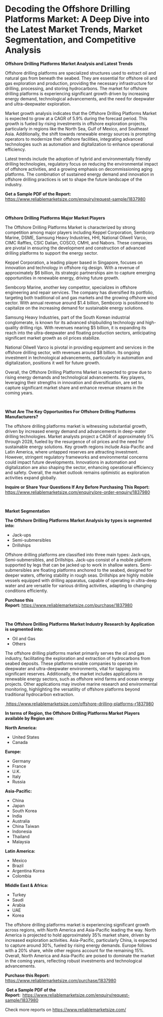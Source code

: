 <p><h1>Decoding the Offshore Drilling Platforms Market: A Deep Dive into the Latest Market Trends, Market Segmentation, and Competitive Analysis</h1></p><p><strong>Offshore Drilling Platforms Market Analysis and Latest Trends</strong></p>
<p><p>Offshore drilling platforms are specialized structures used to extract oil and natural gas from beneath the seabed. They are essential for offshore oil and gas exploration and production, providing the necessary infrastructure for drilling, processing, and storing hydrocarbons. The market for offshore drilling platforms is experiencing significant growth driven by increasing energy demand, technological advancements, and the need for deepwater and ultra-deepwater exploration.</p><p>Market growth analysis indicates that the Offshore Drilling Platforms Market is expected to grow at a CAGR of 5.9% during the forecast period. This growth is fueled by rising investments in offshore exploration projects, particularly in regions like the North Sea, Gulf of Mexico, and Southeast Asia. Additionally, the shift towards renewable energy sources is prompting operators to modernize their offshore facilities, integrating advanced technologies such as automation and digitalization to enhance operational efficiency.</p><p>Latest trends include the adoption of hybrid and environmentally friendly drilling technologies, regulatory focus on reducing the environmental impact of offshore activities, and a growing emphasis on decommissioning aging platforms. The combination of sustained energy demand and innovation in offshore drilling practices is set to shape the future landscape of the industry.</p></p>
<p><strong>Get a Sample PDF of the Report:&nbsp;</strong> <a href="https://www.reliablemarketsize.com/enquiry/request-sample/1837980?utm_campaign=2626&utm_medium=2&utm_source=Github&utm_content=ia&utm_term=07042025&utm_id=offshore-drilling-platforms">https://www.reliablemarketsize.com/enquiry/request-sample/1837980</a></p>
<p>&nbsp;</p>
<p><strong>Offshore Drilling Platforms Major Market Players</strong></p>
<p><p>The Offshore Drilling Platforms Market is characterized by strong competition among major players including Keppel Corporation, Sembcorp Marine, DSME, Samsung Heavy Industries, HHI, National Oilwell Varco, CIMC Raffles, CSIC Dalian, COSCO, CMHI, and Nabors. These companies are pivotal in ensuring the development and construction of advanced drilling platforms to support the energy sector.</p><p>Keppel Corporation, a leading player based in Singapore, focuses on innovation and technology in offshore rig design. With a revenue of approximately $6 billion, its strategic partnerships aim to capture emerging opportunities in renewable energy, driving future growth.</p><p>Sembcorp Marine, another key competitor, specializes in offshore engineering and repair services. The company has diversified its portfolio, targeting both traditional oil and gas markets and the growing offshore wind sector. With annual revenue around $1.4 billion, Sembcorp is positioned to capitalize on the increasing demand for sustainable energy solutions.</p><p>Samsung Heavy Industries, part of the South Korean industrial conglomerate, is known for its advanced shipbuilding technology and high-quality drilling rigs. With revenues nearing $5 billion, it is expanding its reach into the ultra-deepwater and floating production sectors, anticipating significant market growth as oil prices stabilize.</p><p>National Oilwell Varco is pivotal in providing equipment and services in the offshore drilling sector, with revenues around $8 billion. Its ongoing investment in technological advancements, particularly in automation and digitalization, positions it well for future growth.</p><p>Overall, the Offshore Drilling Platforms Market is expected to grow due to rising energy demands and technological advancements. Key players, leveraging their strengths in innovation and diversification, are set to capture significant market share and enhance revenue streams in the coming years.</p></p>
<p>&nbsp;</p>
<p><strong>What Are The Key Opportunities For Offshore Drilling Platforms Manufacturers?</strong></p>
<p><p>The offshore drilling platforms market is witnessing substantial growth, driven by increased energy demand and advancements in deep-water drilling technologies. Market analysts project a CAGR of approximately 5% through 2028, fueled by the resurgence of oil prices and the need for sustainable energy solutions. Key growth regions include Asia-Pacific and Latin America, where untapped reserves are attracting investment. However, stringent regulatory frameworks and environmental concerns could impact future developments. Innovations in automation and digitalization are also shaping the sector, enhancing operational efficiency and safety. Overall, the market outlook remains optimistic as exploration activities expand globally.</p></p>
<p><strong>Inquire or Share Your Questions If Any Before Purchasing This Report:</strong> <a href="https://www.reliablemarketsize.com/enquiry/pre-order-enquiry/1837980?utm_campaign=2626&utm_medium=2&utm_source=Github&utm_content=ia&utm_term=07042025&utm_id=offshore-drilling-platforms">https://www.reliablemarketsize.com/enquiry/pre-order-enquiry/1837980</a></p>
<p>&nbsp;</p>
<p><strong>Market Segmentation</strong></p>
<p><strong>The Offshore Drilling Platforms Market Analysis by types is segmented into:</strong></p>
<p><ul><li>Jack-ups</li><li>Semi-submersibles</li><li>Drillships</li></ul></p>
<p><p>Offshore drilling platforms are classified into three main types: Jack-ups, Semi-submersibles, and Drillships. Jack-ups consist of a mobile platform supported by legs that can be jacked up to work in shallow waters. Semi-submersibles are floating platforms anchored to the seabed, designed for deeper waters, offering stability in rough seas. Drillships are highly mobile vessels equipped with drilling apparatus, capable of operating in ultra-deep water and are versatile for various drilling activities, adapting to changing conditions efficiently.</p></p>
<p><strong>Purchase this Report:&nbsp;</strong><a href="https://www.reliablemarketsize.com/purchase/1837980?utm_campaign=2626&utm_medium=2&utm_source=Github&utm_content=ia&utm_term=07042025&utm_id=offshore-drilling-platforms">https://www.reliablemarketsize.com/purchase/1837980</a></p>
<p>&nbsp;</p>
<p><strong>The Offshore Drilling Platforms Market Industry Research by Application is segmented into:</strong></p>
<p><ul><li>Oil and Gas</li><li>Others</li></ul></p>
<p><p>The offshore drilling platforms market primarily serves the oil and gas industry, facilitating the exploration and extraction of hydrocarbons from seabed deposits. These platforms enable companies to operate in deepwater and ultra-deepwater environments, vital for tapping into significant reserves. Additionally, the market includes applications in renewable energy sectors, such as offshore wind farms and ocean energy projects. Other applications may involve marine research and environmental monitoring, highlighting the versatility of offshore platforms beyond traditional hydrocarbon extraction.</p></p>
<p><a href="https://www.reliablemarketsize.com/offshore-drilling-platforms-r1837980?utm_campaign=2626&utm_medium=2&utm_source=Github&utm_content=ia&utm_term=07042025&utm_id=offshore-drilling-platforms">&nbsp;https://www.reliablemarketsize.com/offshore-drilling-platforms-r1837980</a></p>
<p><strong>In terms of Region, the Offshore Drilling Platforms Market Players available by Region are:</strong></p>
<p>
    <p> <strong> North America: </strong>
        <ul>
            <li>United States</li>
            <li>Canada</li>
        </ul>
        </p> 
    <p> <strong> Europe: </strong>
        <ul>
            <li>Germany</li>
            <li>France</li>
            <li>U.K.</li>
            <li>Italy</li>
            <li>Russia</li>
        </ul>
        </p> 
    <p> <strong> Asia-Pacific: </strong>
        <ul>
            <li>China</li>
            <li>Japan</li>
            <li>South Korea</li>
            <li>India</li>
            <li>Australia</li>
            <li>China Taiwan</li>
            <li>Indonesia</li>
            <li>Thailand</li>
            <li>Malaysia</li>
        </ul>
        </p> 
    <p> <strong> Latin America: </strong>
        <ul>
            <li>Mexico</li>
            <li>Brazil</li>
            <li>Argentina Korea</li>
            <li>Colombia</li>
        </ul>
        </p> 
    <p> <strong> Middle East & Africa: </strong>
        <ul>
            <li>Turkey</li>
            <li>Saudi</li>
            <li>Arabia</li>
            <li>UAE</li>
            <li>Korea</li>
        </ul>
    </p>
    </p>
<p><p>The offshore drilling platforms market is experiencing significant growth across regions, with North America and Asia-Pacific leading the way. North America is projected to hold approximately 35% market share, driven by increased exploration activities. Asia-Pacific, particularly China, is expected to capture around 30%, fueled by rising energy demands. Europe follows with a 20% share, while other regions account for the remaining 15%. Overall, North America and Asia-Pacific are poised to dominate the market in the coming years, reflecting robust investments and technological advancements.</p></p>
<p><strong>Purchase this Report: </strong><a href="https://www.reliablemarketsize.com/purchase/1837980?utm_campaign=2626&utm_medium=2&utm_source=Github&utm_content=ia&utm_term=07042025&utm_id=offshore-drilling-platforms">https://www.reliablemarketsize.com/purchase/1837980</a></p>
<p>&nbsp;<strong>Get a Sample PDF of the Report:&nbsp;&nbsp;</strong><a href="https://www.reliablemarketsize.com/enquiry/request-sample/1837980?utm_campaign=2626&utm_medium=2&utm_source=Github&utm_content=ia&utm_term=07042025&utm_id=offshore-drilling-platforms">https://www.reliablemarketsize.com/enquiry/request-sample/1837980</a></p>
<p><strong></strong></p>
<p>Check more reports on <a href="https://www.reliablemarketsize.com/?utm_campaign=2626&utm_medium=2&utm_source=Github&utm_content=ia&utm_term=07042025&utm_id=offshore-drilling-platforms">https://www.reliablemarketsize.com/</a></p>